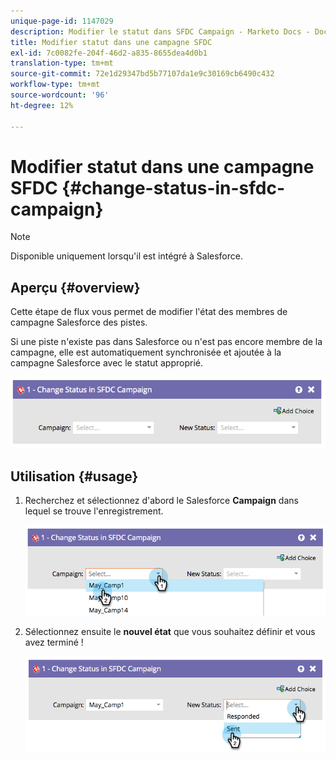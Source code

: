 ```yaml
---
unique-page-id: 1147029
description: Modifier le statut dans SFDC Campaign - Marketo Docs - Documentation du produit
title: Modifier statut dans une campagne SFDC
exl-id: 7c0082fe-204f-46d2-a835-8655dea4d0b1
translation-type: tm+mt
source-git-commit: 72e1d29347bd5b77107da1e9c30169cb6490c432
workflow-type: tm+mt
source-wordcount: '96'
ht-degree: 12%

---
```


# Modifier statut dans une campagne SFDC {#change-status-in-sfdc-campaign}

>[!NOTE]
>
>Disponible uniquement lorsqu&#39;il est intégré à Salesforce.

## Aperçu {#overview}

Cette étape de flux vous permet de modifier l&#39;état des membres de campagne Salesforce des pistes.

Si une piste n&#39;existe pas dans Salesforce ou n&#39;est pas encore membre de la campagne, elle est automatiquement synchronisée et ajoutée à la campagne Salesforce avec le statut approprié.

![](assets/image2014-9-22-15-3a13-3a54.png)

## Utilisation {#usage}

1. Recherchez et sélectionnez d&#39;abord le Salesforce **Campaign** dans lequel se trouve l&#39;enregistrement.

   ![](assets/image2014-9-22-15-3a13-3a58.png)

1. Sélectionnez ensuite le **nouvel état** que vous souhaitez définir et vous avez terminé !

   ![](assets/image2014-9-22-15-3a14-3a0.png)
